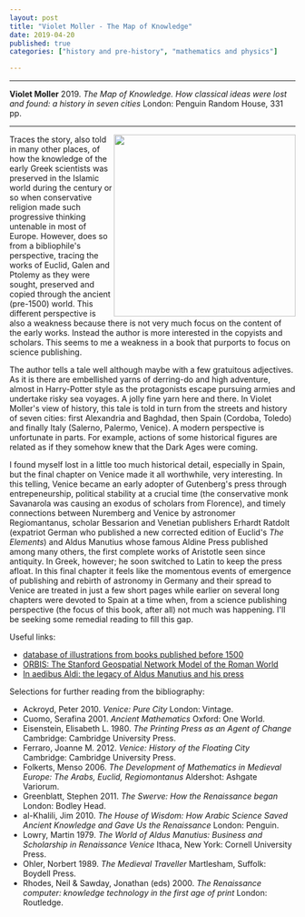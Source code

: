 ```yaml
---
layout: post
title: "Violet Moller - The Map of Knowledge"
date: 2019-04-20
published: true
categories: ["history and pre-history", "mathematics and physics"]

---
```



***
<b>Violet Moller</b> 2019. _The Map of Knowledge. How classical ideas were lost and found: a history in seven cities_ London: Penguin Random House, 331  pp.

***
<img align="right" width="320" src="https://images.penguinrandomhouse.com/cover/9780385541763" alt="">   

Traces the story, also told in many other places, of how the knowledge of the early Greek scientists was preserved in the Islamic world during the century or so when conservative religion made such progressive thinking untenable in most of Europe.  However, does so from a bibliophile's perspective, tracing the works  of Euclid, Galen and Ptolemy as they were sought, preserved and copied through the ancient (pre-1500) world.  This different perspective is also a weakness because there is not very much focus on the content of the early works.  Instead the author is  more interested in the copyists and scholars.  This seems to me a weakness in a book that purports to focus on science publishing.

The author tells a tale well although maybe with a few gratuitous adjectives.  As it is there are embellished yarns of derring-do and high adventure, almost in Harry-Potter style as the protagonists escape pursuing armies and undertake risky sea voyages.  A jolly fine yarn here and there.  In Violet Moller's view of history, this tale is told in turn from the streets and history of seven cities: first Alexandria and Baghdad, then Spain (Cordoba, Toledo) and finally Italy (Salerno, Palermo, Venice). A modern perspective is unfortunate in parts.  For example, actions of some historical figures are related as if they somehow knew that the Dark Ages were coming.

I found myself lost in a little too much historical detail, especially in Spain, but the final chapter on Venice made it all worthwhile, very interesting.  In this telling, Venice became an early adopter of Gutenberg's press through entrepeneurship, political stability at a crucial time (the conservative monk Savanarola was causing an exodus of scholars from Florence), and timely connections between Nuremberg and Venice by astronomer Regiomantanus, scholar Bessarion and Venetian publishers Erhardt Ratdolt (expatriot German who published a new corrected edition of Euclid's _The Elements_) and Aldus Manutius whose famous Aldine Press published among many others, the first complete works of Aristotle seen since antiquity.  In Greek, however; he soon switched to Latin to keep the press afloat.  In this final chapter it feels like the momentous events of emergence of publishing and rebirth of astronomy in Germany and their spread to Venice are treated in just a few short pages while earlier on several long chapters were devoted to Spain at a time when, from a science publishing perspective (the focus of this book, after all) not much was happening.  I'll be seeking some remedial reading to fill this gap. 

Useful links:
- [database of illustrations from books published before 1500](http://zeus.robots.ox.ac.uk/15cillustration/)
- [ORBIS: The Stanford Geospatial Network Model of the Roman World](http://orbis.stanford.edu) 
- [In aedibus Aldi: the legacy of Aldus Manutius and his press](http://exhibits.lib.byu.edu/aldine/)


Selections for further reading from the bibliography: 

- Ackroyd, Peter 2010. _Venice: Pure City_  London: Vintage. 
- Cuomo, Serafina 2001. _Ancient Mathematics_ Oxford: One World.
- Eisenstein, Elisabeth L. 1980. _The Printing Press as an Agent of Change_ Cambridge: Cambridge University Press.
- Ferraro, Joanne M. 2012. _Venice: History of the Floating City_ Cambridge: Cambridge University Press.
- Folkerts, Menso 2006. _The Development of Mathematics in Medieval Europe: The Arabs, Euclid, Regiomontanus_ Aldershot: Ashgate Variorum.
- Greenblatt, Stephen 2011. _The Swerve: How the Renaissance began_ London: Bodley Head.
- al-Khalili, Jim 2010. _The House of Wisdom: How Arabic Science Saved Ancient Knowledge and Gave Us the Renaissance_ London: Penguin.
- Lowry, Martin 1979. _The World of Aldus Manutius: Business and Scholarship in Renaissance Venice_ Ithaca, New York: Cornell University Press.
- Ohler, Norbert 1989. _The Medieval Traveller_ Martlesham, Suffolk: Boydell Press.
- Rhodes, Neil & Sawday, Jonathan (eds) 2000. _The Renaissance computer: knowledge technology in the first age of print_ London: Routledge.
 
 
